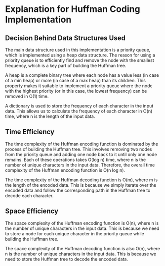 # Explanation for Huffman Coding Implementation

## Decision Behind Data Structures Used

The main data structure used in this implementation is a priority queue, which is implemented using a heap data structure. The reason for using a priority queue is to efficiently find and remove the node with the smallest frequency, which is a key part of building the Huffman tree.

A heap is a complete binary tree where each node has a value less (in case of a min heap) or more (in case of a max heap) than its children. This property makes it suitable to implement a priority queue where the node with the highest priority (or in this case, the lowest frequency) can be removed in O(1) time.

A dictionary is used to store the frequency of each character in the input data. This allows us to calculate the frequency of each character in O(n) time, where n is the length of the input data.

## Time Efficiency

The time complexity of the Huffman encoding function is dominated by the process of building the Huffman tree. This involves removing two nodes from the priority queue and adding one node back to it until only one node remains. Each of these operations takes O(log n) time, where n is the number of unique characters in the input data. Therefore, the overall time complexity of the Huffman encoding function is O(n log n).

The time complexity of the Huffman decoding function is O(m), where m is the length of the encoded data. This is because we simply iterate over the encoded data and follow the corresponding path in the Huffman tree to decode each character.

## Space Efficiency

The space complexity of the Huffman encoding function is O(n), where n is the number of unique characters in the input data. This is because we need to store a node for each unique character in the priority queue while building the Huffman tree.

The space complexity of the Huffman decoding function is also O(n), where n is the number of unique characters in the input data. This is because we need to store the Huffman tree to decode the encoded data.